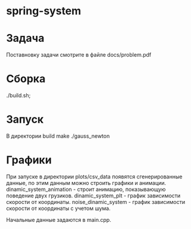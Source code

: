 # spring-system

# Задача
Поставновку задачи смотрите в файле docs/problem.pdf

# Сборка 
./build.sh;

# Запуск
В директории build 
make
./gauss_newton

# Графики
При запуске в директории plots/csv_data появятся сгенерированные данные, по этим данным можно строить графики и анимации.
dinamic_system_animation - строит анимацию, показывающую поведение двух грузиков.
dinamic_system_plt - график зависимости скорости от координаты. noise_dinamic_system - график зависимости скорости от координаты с учетом шума.

Начальные данные задаются в main.cpp.